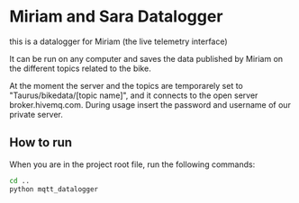 # Miriam and Sara Datalogger
this is a datalogger for Miriam (the live telemetry interface)

It can be run on any computer and saves the data published by Miriam on the different topics
related to the bike.

At the moment the server and the topics are temporarely set to "Taurus/bikedata/[topic name]", and it connects
to the open server broker.hivemq.com. During usage insert the password and username of our private server.

## How to run

When you are in the project root file, run the following commands:

```Bash
cd ..
python mqtt_datalogger
```